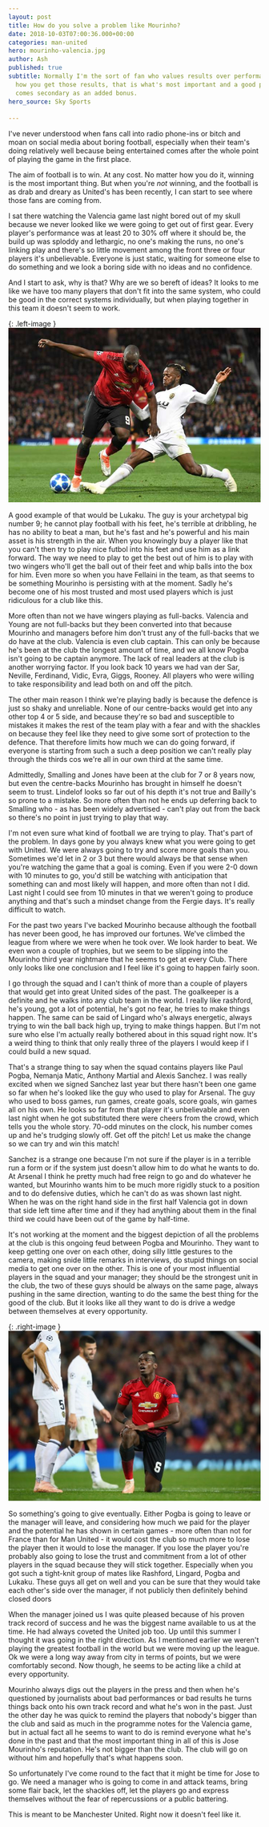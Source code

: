 ```yaml
---
layout: post
title: How do you solve a problem like Mourinho?
date: 2018-10-03T07:00:36.000+00:00
categories: man-united
hero: mourinho-valencia.jpg
author: Ash
published: true
subtitle: Normally I'm the sort of fan who values results over performance. No matter
  how you get those results, that is what's most important and a good performance
  comes secondary as an added bonus.
hero_source: Sky Sports

---
```

I've never understood when fans call into radio phone-ins or bitch and moan on social media about boring football, especially when their team's doing relatively well because being entertained comes after the whole point of playing the game in the first place.

The aim of football is to win. At any cost. No matter how you do it, winning is the most important thing. But when you're _not_ winning, and the football is as drab and dreary as United's has been recently, I can start to see where those fans are coming from.

I sat there watching the Valencia game last night bored out of my skull because we never looked like we were going to get out of first gear. Every player's performance was at least 20 to 30% off where it should be, the build up was sploddy and lethargic, no one's making the runs, no one's linking play and there's so little movement among the front three or four players it's unbelievable. Everyone is just static, waiting for someone else to do something and we look a boring side with no ideas and no confidence.

And I start to ask, why is that? Why are we so bereft of ideas? It looks to me like we have too many players that don't fit into the same system, who could be good in the correct systems individually, but when playing together in this team it doesn't seem to work.

{: .left-image }
![Lukaku attempts a stepover vs Valencia](/assets/img/lukaku-valencia.jpg)

A good example of that would be Lukaku. The guy is your archetypal big number 9; he cannot play football with his feet, he's terrible at dribbling, he has no ability to beat a man, but he's fast and he's powerful and his main asset is his strength in the air. When you knowingly buy a player like that you can't then try to play nice futbol into his feet and use him as a link forward. The way we need to play to get the best out of him is to play with two wingers who'll get the ball out of their feet and whip balls into the box for him. Even more so when you have Fellaini in the team, as that seems to be something Mourinho is persisting with at the moment. Sadly he's become one of his most trusted and most used players which is just ridiculous for a club like this.

More often than not we have wingers playing as full-backs. Valencia and Young are not full-backs but they been converted into that because Mourinho and managers before him don't trust any of the full-backs that we do have at the club. Valencia is even club captain. This can only be because he's been at the club the longest amount of time, and we all know Pogba isn't going to be captain anymore. The lack of real leaders at the club is another worrying factor. If you look back 10 years we had van der Sar, Neville, Ferdinand, Vidic, Evra, Giggs, Rooney. All players who were willing to take responsibility and lead both on and off the pitch.

The other main reason I think we're playing badly is because the defence is just so shaky and unreliable. None of our centre-backs would get into any other top 4 or 5 side, and because they're so bad and susceptible to mistakes it makes the rest of the team play with a fear and with the shackles on because they feel like they need to give some sort of protection to the defence. That therefore limits how much we can do going forward, if everyone is starting from such a such a deep position we can't really play through the thirds cos we're all in our own third at the same time.

Admittedly, Smalling and Jones have been at the club for 7 or 8 years now, but even the centre-backs Mourinho has brought in himself he doesn't seem to trust. Lindelof looks so far out of his depth it's not true and Bailly's so prone to a mistake. So more often than not he ends up deferring back to Smalling who - as has been widely advertised - can't play out from the back so there's no point in just trying to play that way.

I'm not even sure what kind of football we are trying to play. That's part of the problem. In days gone by you always knew what you were going to get with United. We were always going to try and score more goals than you. Sometimes we'd let in 2 or 3 but there would always be that sense when you're watching the game that a goal is coming. Even if you were 2-0 down with 10 minutes to go, you'd still be watching with anticipation that something can and most likely will happen, and more often than not I did. Last night I could see from 10 minutes in that we weren't going to produce anything and that's such a mindset change from the Fergie days. It's really difficult to watch.

For the past two years I've backed Mourinho because although the football has never been good, he has improved our fortunes. We've climbed the league from where we were when he took over. We look harder to beat. We even won a couple of trophies, but we seem to be slipping into the Mourinho third year nightmare that he seems to get at every Club. There only looks like one conclusion and I feel like it's going to happen fairly soon.

I go through the squad and I can't think of more than a couple of players that would get into great United sides of the past. The goalkeeper is a definite and he walks into any club team in the world. I really like rashford, he's young, got a lot of potential, he's got no fear, he tries to make things happen. The same can be said of Lingard who's always energetic, always trying to win the ball back high up, trying to make things happen. But I'm not sure who else I'm actually really bothered about in this squad right now. It's a weird thing to think that only really three of the players I would keep if I could build a new squad.

That's a strange thing to say when the squad contains players like Paul Pogba, Nemanja Matic, Anthony Martial and Alexis Sanchez. I was really excited when we signed Sanchez last year but there hasn't been one game so far when he's looked like the guy who used to play for Arsenal. The guy who used to boss games, run games, create goals, score goals, win games all on his own. He looks so far from that player it's unbelievable and even last night when he got substituted there were cheers from the crowd, which tells you the whole story.  70-odd minutes on the clock, his number comes up and he's trudging slowly off. Get off the pitch! Let us make the change so we can try and win this match!

Sanchez is a strange one because I'm not sure if the player is in a terrible run a form or if the system just doesn't allow him to do what he wants to do. At Arsenal I think he pretty much had free reign to go and do whatever he wanted, but Mourinho wants him to be much more rigidly stuck to a position and to do defensive duties, which he can't do as was shown last night. When he was on the right hand side in the first half Valencia got in down that side left time after time and if they had anything about them in the final third we could have been out of the game by half-time.

It's not working at the moment and the biggest depiction of all the problems at the club is this ongoing feud between Pogba and Mourinho. They want to keep getting one over on each other, doing silly little gestures to the camera, making snide little remarks in interviews, do stupid things on social media to get one over on the other. This is one of your most influential players in the squad and your manager; they should be the strongest unit in the club, the two of these guys should be always on the same page, always pushing in the same direction, wanting to do the same the best thing for the good of the club. But it looks like all they want to do is drive a wedge between themselves at every opportunity.

{: .right-image }
![Pogba vs Valencia](/assets/img/pogba-valencia.jpg)

So something's going to give eventually. Either Pogba is going to leave or the manager will leave, and considering how much we paid for the player and the potential he has shown in certain games - more often than not for France than for Man United - it would cost the club so much more to lose the player then it would to lose the manager. If you lose the player you're probably also going to lose the trust and commitment from a lot of other players in the squad because they will stick together. Especially when you got such a tight-knit group of mates like Rashford, Lingard, Pogba and Lukaku. These guys all get on well and you can be sure that they would take each other's side over the manager, if not publicly then definitely behind closed doors

When the manager joined us I was quite pleased because of his proven track record of success and he was the biggest name available to us at the time. He had always coveted the United job too. Up until this summer I thought it was going in the right direction. As I mentioned earlier we weren't playing the greatest football in the world but we were moving up the league. Ok we were a long way away from city in terms of points, but we were comfortably second. Now though, he seems to be acting like a child at every opportunity.

Mourinho always digs out the players in the press and then when he's questioned by journalists about bad performances or bad results he turns things back onto his own track record and what he's won in the past. Just the other day he was quick to remind the players that nobody's bigger than the club and said as much in the programme notes for the Valencia game, but in actual fact all he seems to want to do is remind everyone what he's done in the past and that the most important thing in all of this is Jose Mourinho's reputation. He's not bigger than the club. The club will go on without him and hopefully that's what happens soon.

So unfortunately I've come round to the fact that it might be time for Jose to go. We need a manager who is going to come in and attack teams, bring some flair back, let the shackles off, let the players go and express themselves without the fear of repercussions or a public battering.

This is meant to be Manchester United. Right now it doesn't feel like it.